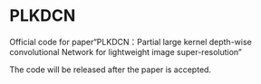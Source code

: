 # PLKDCN
Official code for paper“PLKDCN：Partial large kernel depth-wise convolutional Network for lightweight image super-resolution”

The code will be released after the paper is accepted.
